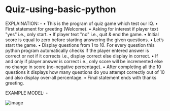 # Quiz-using-basic-python
EXPLAINATION: -
•	This is the program of quiz game which test our IQ.
•	First statement for greeting (Welcome).
•	Asking for interest if player text "yes" i.e., only start.
•	If player text "no" i.e., quit & end the game.
•	Initial score is equal to zero before starting answering the given questions.
•	Let’s start the game. 
•	Display questions from 1 to 10. For every question this python program automatically checks if the player entered answer is correct or not if it corrects i.e., display correct else display in correct.
•	If and only if player answer is correct i.e., only score will be incremented else no change in score (no-negative percentage).
•	After completing all the 10 questions it displays how many questions do you attempt correctly out of 10 and also display over-all percentage. 
•	Final statement ends with thanks greeting.

EXAMPLE MODEL: -

![image](https://github.com/Bhargavir10/Quiz-using-basic-python/assets/162129694/1fa1f4a8-59c9-4b33-b81b-65d3ff6b1395)

